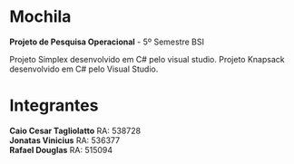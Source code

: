 # Mochila

<b>Projeto de Pesquisa Operacional</b> - 5º Semestre BSI <br>

Projeto Simplex desenvolvido em C# pelo visual studio. 
Projeto Knapsack desenvolvido em C# pelo Visual Studio.

<h1>Integrantes</h1>

<b>Caio Cesar Tagliolatto</b> RA: 538728</br>
<b>Jonatas Vinicius</b> RA: 536377<br>
<b>Rafael Douglas</b> RA: 515094
